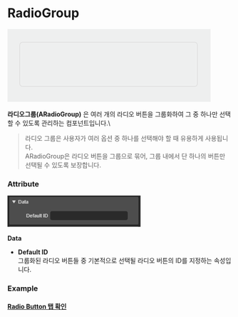 # RadioGroup

![](../../.gitbook/assets/radiogroup-comp-00.png)

**라디오그룹(ARadioGroup)** 은 여러 개의 라디오 버튼을 그룹화하여 그 중 하나만 선택할 수 있도록 관리하는 컴포넌트입니다.\


> 라디오 그룹은 사용자가 여러 옵션 중 하나를 선택해야 할 때 유용하게 사용됩니다.\
> ARadioGroup은 라디오 버튼을 그룹으로 묶어, 그룹 내에서 단 하나의 버튼만 선택될 수 있도록 보장합니다.

### Attribute

![](../../.gitbook/assets/rg.png)

**Data**

* **Default ID**\
  그룹화된 라디오 버튼들 중 기본적으로 선택될 라디오 버튼의 ID를 지정하는 속성입니다.

### Example

#### [Radio Button 탭 확인](05-radio-button.md)
